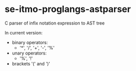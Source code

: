 # se-itmo-proglangs-astparser
C parser of infix notation expression to AST tree 

In current version:
  - binary operators:
    - '*', '/', '+', '-', '%'
  - unary operators:
    - '%', '!'
  - brackets '(' and ')'
